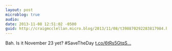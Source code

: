 ```yaml
---
layout: post
microblog: true
audio: 
date: 2013-11-08 12:51:02 -0500
guid: http://craigmcclellan.micro.blog/2013/11/08/t398870292283817984.html
---
```

Bah. Is it November 23 yet? #SaveTheDay [t.co/6tRs5GtqS...](http://t.co/6tRs5GtqSO)
